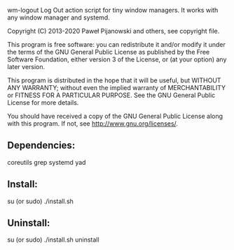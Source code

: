 wm-logout
Log Out action script for tiny window managers.
It works with any window manager and systemd.

Copyright (C) 2013-2020 Paweł Pijanowski and others, see copyright file.

This program is free software: you can redistribute it and/or modify
it under the terms of the GNU General Public License as published by
the Free Software Foundation, either version 3 of the License, or
(at your option) any later version.

This program is distributed in the hope that it will be useful,
but WITHOUT ANY WARRANTY; without even the implied warranty of
MERCHANTABILITY or FITNESS FOR A PARTICULAR PURPOSE.  See the
GNU General Public License for more details.

You should have received a copy of the GNU General Public License
along with this program.  If not, see <http://www.gnu.org/licenses/>.

Dependencies:
-------------
coreutils
grep
systemd
yad

Install:
-------------
su (or sudo) 
./install.sh

Uninstall:
-------------
su (or sudo)
./install.sh uninstall
